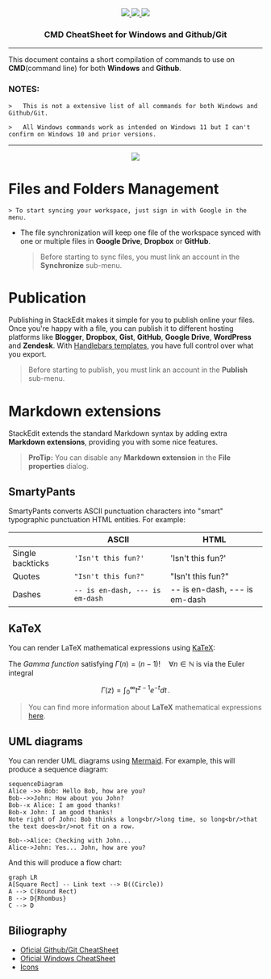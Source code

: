 <div align="center">
  <a href="https://www.microsoft.com/en-us/">
    <img src="https://skillicons.dev/icons?i=windows&theme=dark"/>
  </a>
  <a href="https://github.com">
    <img src="https://skillicons.dev/icons?i=github&theme=dark"/>
  </a>
    <a href="https://git-scm.com">
    <img src="https://skillicons.dev/icons?i=git&theme=dark"/>
  </a>
</div>
<h3 align="center">CMD CheatSheet for Windows and Github/Git</h3>

<hr>

This document contains a short compilation of commands to use on **CMD**(command line) for both **Windows** and **Github**.

<h3>NOTES:</h3>

	>	This is not a extensive list of all commands for both Windows and Github/Git.
	
	>	All Windows commands work as intended on Windows 11 but I can't confirm on Windows 10 and prior versions.

<hr>

<div align="center">
  <a href="https://www.microsoft.com/en-us/">
    <img src="https://skillicons.dev/icons?i=windows&theme=dark"/>
  </a>
</div>


# Files and Folders Management 

	> To start syncing your workspace, just sign in with Google in the menu.

- The file synchronization will keep one file of the workspace synced with one or multiple files in **Google Drive**, **Dropbox** or **GitHub**.
	> Before starting to sync files, you must link an account in the **Synchronize** sub-menu.





# Publication

Publishing in StackEdit makes it simple for you to publish online your files. Once you're happy with a file, you can publish it to different hosting platforms like **Blogger**, **Dropbox**, **Gist**, **GitHub**, **Google Drive**, **WordPress** and **Zendesk**. With [Handlebars templates](http://handlebarsjs.com/), you have full control over what you export.

> Before starting to publish, you must link an account in the **Publish** sub-menu.

# Markdown extensions

StackEdit extends the standard Markdown syntax by adding extra **Markdown extensions**, providing you with some nice features.

> **ProTip:** You can disable any **Markdown extension** in the **File properties** dialog.


## SmartyPants

SmartyPants converts ASCII punctuation characters into "smart" typographic punctuation HTML entities. For example:

|                |ASCII                          |HTML                         |
|----------------|-------------------------------|-----------------------------|
|Single backticks|`'Isn't this fun?'`            |'Isn't this fun?'            |
|Quotes          |`"Isn't this fun?"`            |"Isn't this fun?"            |
|Dashes          |`-- is en-dash, --- is em-dash`|-- is en-dash, --- is em-dash|


## KaTeX

You can render LaTeX mathematical expressions using [KaTeX](https://khan.github.io/KaTeX/):

The *Gamma function* satisfying $\Gamma(n) = (n-1)!\quad\forall n\in\mathbb N$ is via the Euler integral

$$
\Gamma(z) = \int_0^\infty t^{z-1}e^{-t}dt\,.
$$

> You can find more information about **LaTeX** mathematical expressions [here](http://meta.math.stackexchange.com/questions/5020/mathjax-basic-tutorial-and-quick-reference).


## UML diagrams

You can render UML diagrams using [Mermaid](https://mermaidjs.github.io/). For example, this will produce a sequence diagram:

```mermaid
sequenceDiagram
Alice ->> Bob: Hello Bob, how are you?
Bob-->>John: How about you John?
Bob--x Alice: I am good thanks!
Bob-x John: I am good thanks!
Note right of John: Bob thinks a long<br/>long time, so long<br/>that the text does<br/>not fit on a row.

Bob-->Alice: Checking with John...
Alice->John: Yes... John, how are you?
```

And this will produce a flow chart:

```mermaid
graph LR
A[Square Rect] -- Link text --> B((Circle))
A --> C(Round Rect)
B --> D{Rhombus}
C --> D
```

## Biliography

-  <a href="https://training.github.com">Oficial Github/Git CheatSheet</a>
- <a href="https://training.github.com">Oficial Windows CheatSheet</a>
- <a href="https://skillicons.dev">Icons</a>